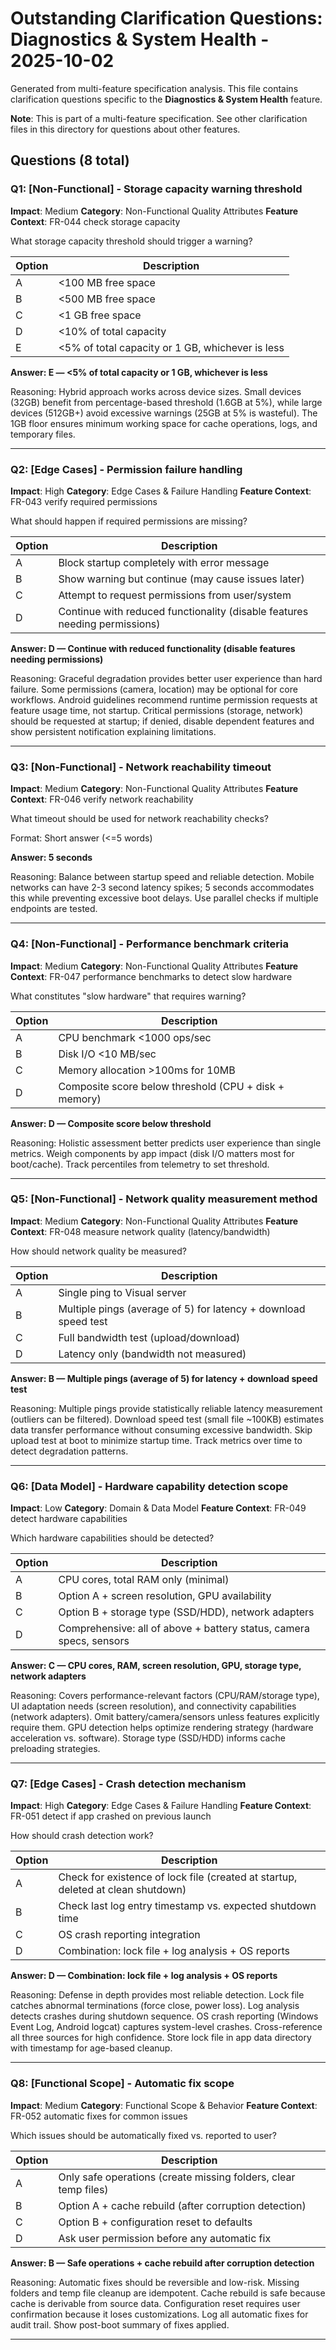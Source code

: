 # Outstanding Clarification Questions: Diagnostics & System Health - 2025-10-02

Generated from multi-feature specification analysis. This file contains clarification questions specific to the **Diagnostics & System Health** feature.

**Note**: This is part of a multi-feature specification. See other clarification files in this directory for questions about other features.

## Questions (8 total)

### Q1: [Non-Functional] - Storage capacity warning threshold

**Impact**: Medium
**Category**: Non-Functional Quality Attributes
**Feature Context**: FR-044 check storage capacity

What storage capacity threshold should trigger a warning?

| Option | Description |
|--------|-------------|
| A | <100 MB free space |
| B | <500 MB free space |
| C | <1 GB free space |
| D | <10% of total capacity |
| E | <5% of total capacity or 1 GB, whichever is less |

**Answer: E — <5% of total capacity or 1 GB, whichever is less**

Reasoning: Hybrid approach works across device sizes. Small devices (32GB) benefit from percentage-based threshold (1.6GB at 5%), while large devices (512GB+) avoid excessive warnings (25GB at 5% is wasteful). The 1GB floor ensures minimum working space for cache operations, logs, and temporary files.

---

### Q2: [Edge Cases] - Permission failure handling

**Impact**: High
**Category**: Edge Cases & Failure Handling
**Feature Context**: FR-043 verify required permissions

What should happen if required permissions are missing?

| Option | Description |
|--------|-------------|
| A | Block startup completely with error message |
| B | Show warning but continue (may cause issues later) |
| C | Attempt to request permissions from user/system |
| D | Continue with reduced functionality (disable features needing permissions) |

**Answer: D — Continue with reduced functionality (disable features needing permissions)**

Reasoning: Graceful degradation provides better user experience than hard failure. Some permissions (camera, location) may be optional for core workflows. Android guidelines recommend runtime permission requests at feature usage time, not startup. Critical permissions (storage, network) should be requested at startup; if denied, disable dependent features and show persistent notification explaining limitations.

---

### Q3: [Non-Functional] - Network reachability timeout

**Impact**: Medium
**Category**: Non-Functional Quality Attributes
**Feature Context**: FR-046 verify network reachability

What timeout should be used for network reachability checks?

Format: Short answer (<=5 words)

**Answer: 5 seconds**

Reasoning: Balance between startup speed and reliable detection. Mobile networks can have 2-3 second latency spikes; 5 seconds accommodates this while preventing excessive boot delays. Use parallel checks if multiple endpoints are tested.

---

### Q4: [Non-Functional] - Performance benchmark criteria

**Impact**: Medium
**Category**: Non-Functional Quality Attributes
**Feature Context**: FR-047 performance benchmarks to detect slow hardware

What constitutes "slow hardware" that requires warning?

| Option | Description |
|--------|-------------|
| A | CPU benchmark <1000 ops/sec |
| B | Disk I/O <10 MB/sec |
| C | Memory allocation >100ms for 10MB |
| D | Composite score below threshold (CPU + disk + memory) |

**Answer: D — Composite score below threshold**

Reasoning: Holistic assessment better predicts user experience than single metrics. Weigh components by app impact (disk I/O matters most for boot/cache). Track percentiles from telemetry to set threshold.

---

### Q5: [Non-Functional] - Network quality measurement method

**Impact**: Medium
**Category**: Non-Functional Quality Attributes
**Feature Context**: FR-048 measure network quality (latency/bandwidth)

How should network quality be measured?

| Option | Description |
|--------|-------------|
| A | Single ping to Visual server |
| B | Multiple pings (average of 5) for latency + download speed test |
| C | Full bandwidth test (upload/download) |
| D | Latency only (bandwidth not measured) |

**Answer: B — Multiple pings (average of 5) for latency + download speed test**

Reasoning: Multiple pings provide statistically reliable latency measurement (outliers can be filtered). Download speed test (small file ~100KB) estimates data transfer performance without consuming excessive bandwidth. Skip upload test at boot to minimize startup time. Track metrics over time to detect degradation patterns.

---

### Q6: [Data Model] - Hardware capability detection scope

**Impact**: Low
**Category**: Domain & Data Model
**Feature Context**: FR-049 detect hardware capabilities

Which hardware capabilities should be detected?

| Option | Description |
|--------|-------------|
| A | CPU cores, total RAM only (minimal) |
| B | Option A + screen resolution, GPU availability |
| C | Option B + storage type (SSD/HDD), network adapters |
| D | Comprehensive: all of above + battery status, camera specs, sensors |

**Answer: C — CPU cores, RAM, screen resolution, GPU, storage type, network adapters**

Reasoning: Covers performance-relevant factors (CPU/RAM/storage type), UI adaptation needs (screen resolution), and connectivity capabilities (network adapters). Omit battery/camera/sensors unless features explicitly require them. GPU detection helps optimize rendering strategy (hardware acceleration vs. software). Storage type (SSD/HDD) informs cache preloading strategies.

---

### Q7: [Edge Cases] - Crash detection mechanism

**Impact**: High
**Category**: Edge Cases & Failure Handling
**Feature Context**: FR-051 detect if app crashed on previous launch

How should crash detection work?

| Option | Description |
|--------|-------------|
| A | Check for existence of lock file (created at startup, deleted at clean shutdown) |
| B | Check last log entry timestamp vs. expected shutdown time |
| C | OS crash reporting integration |
| D | Combination: lock file + log analysis + OS reports |

**Answer: D — Combination: lock file + log analysis + OS reports**

Reasoning: Defense in depth provides most reliable detection. Lock file catches abnormal terminations (force close, power loss). Log analysis detects crashes during shutdown sequence. OS crash reporting (Windows Event Log, Android logcat) captures system-level crashes. Cross-reference all three sources for high confidence. Store lock file in app data directory with timestamp for age-based cleanup.

---

### Q8: [Functional Scope] - Automatic fix scope

**Impact**: Medium
**Category**: Functional Scope & Behavior
**Feature Context**: FR-052 automatic fixes for common issues

Which issues should be automatically fixed vs. reported to user?

| Option | Description |
|--------|-------------|
| A | Only safe operations (create missing folders, clear temp files) |
| B | Option A + cache rebuild (after corruption detection) |
| C | Option B + configuration reset to defaults |
| D | Ask user permission before any automatic fix |

**Answer: B — Safe operations + cache rebuild after corruption detection**

Reasoning: Automatic fixes should be reversible and low-risk. Missing folders and temp file cleanup are idempotent. Cache rebuild is safe because cache is derivable from source data. Configuration reset requires user confirmation because it loses customizations. Log all automatic fixes for audit trail. Show post-boot summary of fixes applied.

---
